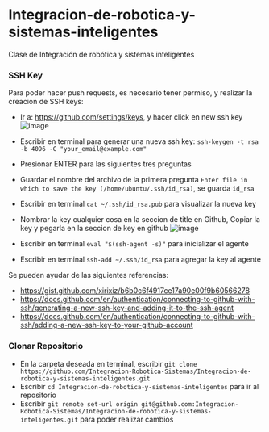 # Integracion-de-robotica-y-sistemas-inteligentes
Clase de Integración de robótica y sistemas inteligentes

### SSH Key
Para poder hacer push requests, es necesario tener permiso, y realizar la creacion de SSH keys:
* Ir a: https://github.com/settings/keys, y hacer click en new ssh key 
![image](https://user-images.githubusercontent.com/66874216/229581393-e734521d-3882-443d-ac24-ce128ff3aebe.png)

* Escribir en terminal para generar una nueva ssh key: `ssh-keygen -t rsa -b 4096 -C "your_email@example.com"`
* Presionar ENTER para las siguientes tres preguntas
* Guardar el nombre del archivo de la primera pregunta `Enter file in which to save the key (/home/ubuntu/.ssh/id_rsa)`, se guarda `id_rsa`
* Escribir en terminal `cat ~/.ssh/id_rsa.pub` para visualizar la nueva key
* Nombrar la key cualquier cosa en la seccion de title en Github, Copiar la key y pegarla en la seccion de key en github
![image](https://user-images.githubusercontent.com/66874216/229585434-8a1c26c9-e0cc-4114-a52f-2069b02d631d.png)

* Escribir en terminal `eval "$(ssh-agent -s)"` para inicializar el agente
* Escribir en terminal `ssh-add ~/.ssh/id_rsa` para agregar la key al agente

Se pueden ayudar de las siguientes referencias:
* https://gist.github.com/xirixiz/b6b0c6f4917ce17a90e00f9b60566278
* https://docs.github.com/en/authentication/connecting-to-github-with-ssh/generating-a-new-ssh-key-and-adding-it-to-the-ssh-agent
* https://docs.github.com/en/authentication/connecting-to-github-with-ssh/adding-a-new-ssh-key-to-your-github-account

### Clonar Repositorio
* En la carpeta deseada en terminal, escribir `git clone https://github.com/Integracion-Robotica-Sistemas/Integracion-de-robotica-y-sistemas-inteligentes.git`
* Escribir `cd Integracion-de-robotica-y-sistemas-inteligentes` para ir al repositorio
* Escribir `git remote set-url origin git@github.com:Integracion-Robotica-Sistemas/Integracion-de-robotica-y-sistemas-inteligentes.git` para poder realizar cambios
